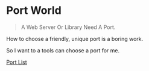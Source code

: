 # Port World

> A Web Server Or Library Need A Port.

How to choose a friendly, unique port is a boring work.

So I want to a tools can choose a port for me.

[Port List](ports.md)
